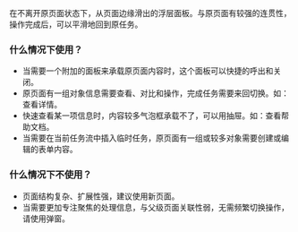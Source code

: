 在不离开原页面状态下，从页面边缘滑出的浮层面板。与原页面有较强的连贯性，操作完成后，可以平滑地回到原任务。

### 什么情况下使用？

- 当需要一个附加的面板来承载原页面内容时，这个面板可以快捷的呼出和关闭。
- 原页面有一组对象信息需要查看、对比和操作，完成任务需要来回切换。如：查看详情。
- 快速查看某一项信息时，内容较多气泡框承载不了，可以用抽屉。如：查看帮助文档。
- 当需要在当前任务流中插入临时任务，原页面有一组或较多对象需要创建或编辑的表单内容。

### 什么情况下不使用？

- 页面结构复杂、扩展性强，建议使用新页面。
- 当需要更加专注聚焦的处理信息，与父级页面关联性弱，无需频繁切换操作，请使用弹窗。
